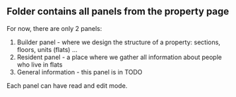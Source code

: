 ## Folder contains all panels from the property page

For now, there are only 2 panels: 
1. Builder panel - where we design the structure of a property: sections, floors, units (flats) ...
1. Resident panel - a place where we gather all information about people who live in flats
1. General information - this panel is in TODO

Each panel can have read and edit mode.